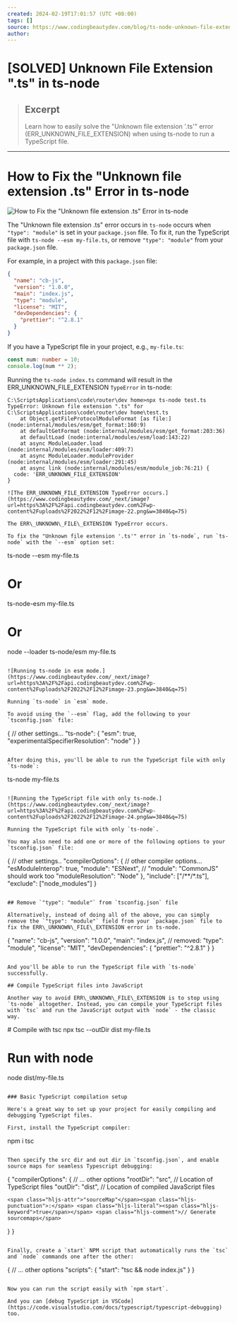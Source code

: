 ```yaml
---
created: 2024-02-19T17:01:57 (UTC +08:00)
tags: []
source: https://www.codingbeautydev.com/blog/ts-node-unknown-file-extension-ts
author:
---
```


# [SOLVED] Unknown File Extension ".ts" in ts-node

> ## Excerpt
> Learn how to easily solve the "Unknown file extension '.ts'" error (ERR_UNKNOWN_FILE_EXTENSION) when using ts-node to run a TypeScript file.

---
# How to Fix the "Unknown file extension .ts" Error in ts-node

![How to Fix the "Unknown file extension .ts" Error in ts-node](https://www.codingbeautydev.com/_next/image?url=https%3A%2F%2Fapi.codingbeautydev.com%2Fwp-content%2Fuploads%2F2022%2F12%2Fts-node-unknown-file-extension-ts.png&w=3840&q=75)

The "Unknown file extension .ts" error occurs in `ts-node` occurs when `"type": "module"` is set in your `package.json` file. To fix it, run the TypeScript file with `ts-node --esm my-file.ts`, or remove `"type": "module"` from your `package.json` file.

For example, in a project with this `package.json` file:

```json
{
  "name": "cb-js",
  "version": "1.0.0",
  "main": "index.js",
  "type": "module",
  "license": "MIT",
  "devDependencies": {
    "prettier": "^2.8.1"
  }
}
```

If you have a TypeScript file in your project, e.g., `my-file.ts`:

```typescript
const num: number = 10;
console.log(num ** 2);
```

Running the `ts-node index.ts` command will result in the ERR\_UNKNOWN\_FILE\_EXTENSION `TypeError` in ts-node:

```
C:\ScriptsApplications\code\router\dev home>npx ts-node test.ts
TypeError: Unknown file extension ".ts" for C:\ScriptsApplications\code\router\dev home\test.ts
    at Object.getFileProtocolModuleFormat [as file:] (node:internal/modules/esm/get_format:160:9)
    at defaultGetFormat (node:internal/modules/esm/get_format:203:36)
    at defaultLoad (node:internal/modules/esm/load:143:22)
    at async ModuleLoader.load (node:internal/modules/esm/loader:409:7)
    at async ModuleLoader.moduleProvider (node:internal/modules/esm/loader:291:45)
    at async link (node:internal/modules/esm/module_job:76:21) {
  code: 'ERR_UNKNOWN_FILE_EXTENSION'
}

![The ERR_UNKNOWN_FILE_EXTENSION TypeError occurs.](https://www.codingbeautydev.com/_next/image?url=https%3A%2F%2Fapi.codingbeautydev.com%2Fwp-content%2Fuploads%2F2022%2F12%2Fimage-22.png&w=3840&q=75)

The ERR\_UNKNOWN\_FILE\_EXTENSION TypeError occurs.

To fix the "Unknown file extension '.ts'" error in `ts-node`, run `ts-node` with the `--esm` option set:

```
ts-node --esm my-file.ts
<span class="hljs-meta prompt_">
# </span><span class="language-bash">Or</span>
ts-node-esm my-file.ts
<span class="hljs-meta prompt_">
# </span><span class="language-bash">Or</span>
node --loader ts-node/esm my-file.ts
```

![Running ts-node in esm mode.](https://www.codingbeautydev.com/_next/image?url=https%3A%2F%2Fapi.codingbeautydev.com%2Fwp-content%2Fuploads%2F2022%2F12%2Fimage-23.png&w=3840&q=75)

Running `ts-node` in `esm` mode.

To avoid using the `--esm` flag, add the following to your `tsconfig.json` file:

```
<span class="hljs-punctuation">{</span>
  <span class="hljs-comment">// other settings...</span>
  <span class="hljs-attr">"ts-node"</span><span class="hljs-punctuation">:</span> <span class="hljs-punctuation">{</span>
    <span class="hljs-attr">"esm"</span><span class="hljs-punctuation">:</span> <span class="hljs-literal"><span class="hljs-keyword">true</span></span><span class="hljs-punctuation">,</span>
    <span class="hljs-attr">"experimentalSpecifierResolution"</span><span class="hljs-punctuation">:</span> <span class="hljs-string">"node"</span>
  <span class="hljs-punctuation">}</span>
<span class="hljs-punctuation">}</span>
```

After doing this, you'll be able to run the TypeScript file with only `ts-node`:

```
ts-node my-file.ts
```

![Running the TypeScript file with only ts-node.](https://www.codingbeautydev.com/_next/image?url=https%3A%2F%2Fapi.codingbeautydev.com%2Fwp-content%2Fuploads%2F2022%2F12%2Fimage-24.png&w=3840&q=75)

Running the TypeScript file with only `ts-node`.

You may also need to add one or more of the following options to your `tsconfig.json` file:

```
<span class="hljs-punctuation">{</span>
  <span class="hljs-comment">// other settings..</span>
  <span class="hljs-attr">"compilerOptions"</span><span class="hljs-punctuation">:</span> <span class="hljs-punctuation">{</span>
    <span class="hljs-comment">// other compiler options...</span>
    <span class="hljs-attr">"esModuleInterop"</span><span class="hljs-punctuation">:</span> <span class="hljs-literal"><span class="hljs-keyword">true</span></span><span class="hljs-punctuation">,</span>
    <span class="hljs-attr">"module"</span><span class="hljs-punctuation">:</span> <span class="hljs-string">"ESNext"</span><span class="hljs-punctuation">,</span> <span class="hljs-comment">// "module": "CommonJS" should work too</span>
    <span class="hljs-attr">"moduleResolution"</span><span class="hljs-punctuation">:</span> <span class="hljs-string">"Node"</span>
  <span class="hljs-punctuation">}</span><span class="hljs-punctuation">,</span>
  <span class="hljs-attr">"include"</span><span class="hljs-punctuation">:</span> <span class="hljs-punctuation">[</span><span class="hljs-string">"/**/*.ts"</span><span class="hljs-punctuation">]</span><span class="hljs-punctuation">,</span>
  <span class="hljs-attr">"exclude"</span><span class="hljs-punctuation">:</span> <span class="hljs-punctuation">[</span><span class="hljs-string">"node_modules"</span><span class="hljs-punctuation">]</span>
<span class="hljs-punctuation">}</span>
```

## Remove `"type": "module"` from `tsconfig.json` file

Alternatively, instead of doing all of the above, you can simply remove the `"type": "module"` field from your `package.json` file to fix the ERR\_UNKNOWN\_FILE\_EXTENSION error in ts-node.

```
<span class="hljs-punctuation">{</span>
  <span class="hljs-attr">"name"</span><span class="hljs-punctuation">:</span> <span class="hljs-string">"cb-js"</span><span class="hljs-punctuation">,</span>
  <span class="hljs-attr">"version"</span><span class="hljs-punctuation">:</span> <span class="hljs-string">"1.0.0"</span><span class="hljs-punctuation">,</span>
  <span class="hljs-attr">"main"</span><span class="hljs-punctuation">:</span> <span class="hljs-string">"index.js"</span><span class="hljs-punctuation">,</span>
  <span class="hljs-comment">// removed: "type": "module",</span>
  <span class="hljs-attr">"license"</span><span class="hljs-punctuation">:</span> <span class="hljs-string">"MIT"</span><span class="hljs-punctuation">,</span>
  <span class="hljs-attr">"devDependencies"</span><span class="hljs-punctuation">:</span> <span class="hljs-punctuation">{</span>
    <span class="hljs-attr">"prettier"</span><span class="hljs-punctuation">:</span> <span class="hljs-string">"^2.8.1"</span>
  <span class="hljs-punctuation">}</span>
<span class="hljs-punctuation">}</span>
```

And you'll be able to run the TypeScript file with `ts-node` successfully.

## Compile TypeScript files into JavaScript

Another way to avoid ERR\_UNKNOWN\_FILE\_EXTENSION is to stop using `ts-node` altogether. Instead, you can compile your TypeScript files with `tsc` and run the JavaScript output with `node` - the classic way.

```
<span class="hljs-meta prompt_"># </span><span class="language-bash">Compile with tsc</span>
npx tsc --outDir dist my-file.ts
<span class="hljs-meta prompt_">
# </span><span class="language-bash">Run with node</span>
node dist/my-file.ts
```

### Basic TypeScript compilation setup

Here's a great way to set up your project for easily compiling and debugging TypeScript files.

First, install the TypeScript compiler:

```
npm i tsc
```

Then specify the src dir and out dir in `tsconfig.json`, and enable source maps for seamless Typescript debugging:

```
<span class="hljs-punctuation">{</span>
  <span class="hljs-attr">"compilerOptions"</span><span class="hljs-punctuation">:</span> <span class="hljs-punctuation">{</span>
    <span class="hljs-comment">// ... other options</span>
    <span class="hljs-attr">"rootDir"</span><span class="hljs-punctuation">:</span> <span class="hljs-string">"src"</span><span class="hljs-punctuation">,</span> <span class="hljs-comment">// Location of TypeScript files</span>
    <span class="hljs-attr">"outDir"</span><span class="hljs-punctuation">:</span> <span class="hljs-string">"dist"</span><span class="hljs-punctuation">,</span> <span class="hljs-comment">// Location of compiled JavaScript files</span>

    <span class="hljs-attr">"sourceMap"</span><span class="hljs-punctuation">:</span> <span class="hljs-literal"><span class="hljs-keyword">true</span></span> <span class="hljs-comment">// Generate sourcemaps</span>
  <span class="hljs-punctuation">}</span>
<span class="hljs-punctuation">}</span>
```

Finally, create a `start` NPM script that automatically runs the `tsc` and `node` commands one after the other:

```
{
  <span class="hljs-comment">// ... other options</span>
  <span class="hljs-string">"scripts"</span>: {
    <span class="hljs-string">"start"</span>: <span class="hljs-string">"tsc &amp;&amp; node index.js"</span>
  }
}
```

Now you can run the script easily with `npm start`.

And you can [debug TypeScript in VSCode](https://code.visualstudio.com/docs/typescript/typescript-debugging) too.
